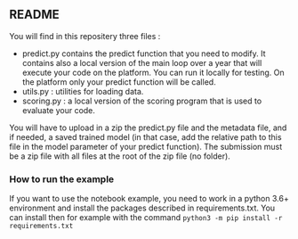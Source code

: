 ## README

You will find in this repositery three files : 

- predict.py contains the predict function that you need to modify. It contains also a local version of the main loop over a year that will execute your code on the platform. You can run it locally for testing. On the platform only your predict function will be called.
- utils.py : utilities for loading data.
- scoring.py : a local version of the scoring program that is used to evaluate your code.

You will have to upload in a zip the predict.py file and the metadata file, and if needed, a saved trained model (in that case, add the relative path to this file in the model parameter of your predict function).
The submission must be a zip file with all files at the root of the zip file (no folder).

### How to run the example
If you want to use the notebook example, you need to work in a python 3.6+ environment and install the packages described in requirements.txt.
You can install then for example with the command `python3 -m pip install -r requirements.txt`
